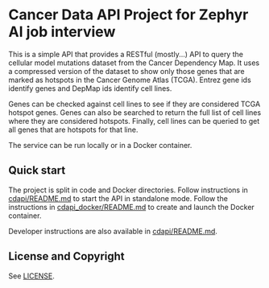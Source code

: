 # Cancer Data API Project for Zephyr AI job interview

This is a simple API that provides a RESTful (mostly...) API to query the cellular model mutations dataset from the Cancer Dependency Map. It uses a compressed version of the dataset to show only those genes that are marked as hotspots in the Cancer Genome Atlas (TCGA). Entrez gene ids identify genes and DepMap ids identify cell lines.

Genes can be checked against cell lines to see if they are considered TCGA hotspot genes. Genes can also be searched to return the full list of cell lines where they are considered hotspots. Finally, cell lines can be queried to get all genes that are hotspots for that line.

The service can be run locally or in a Docker container.

## Quick start

The project is split in code and Docker directories. Follow instructions in [cdapi/README.md](cdapi/README.md) to start the API in standalone mode. Follow the instructions in [cdapi_docker/README.md](cdapi_docker/README.md) to create and launch the Docker container.

Developer instructions are also available in [cdapi/README.md](cdapi/README.md).

## License and Copyright

See [LICENSE](LICENSE).
